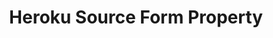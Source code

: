 ---
# -------------------------- #
#        CONTENT TYPE        #
# -------------------------- #

product-type: "connect"
content-type: "api-form"
form-type: "source"
key: "source-form-properties-heroku-object"


# -------------------------- #
#        OBJECT INFO         #
# -------------------------- #

title: "Heroku Source Form Property"
api-type: "platform.heroku_pg"
display-name: "Heroku"

source-type: "database"
docs-name: "heroku"
db-type: "postgres"

description: ""

# -------------------------- #
#      OBJECT ATTRIBUTES     #
# -------------------------- #

## See these fields in _data/connect/common/database-sources.yml > all-databases
## This object will also list the fields in the `mysql` list ^

uses-common-fields: true
uses-feature-fields: true
uses-start-date: false
---